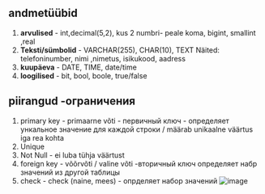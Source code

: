 ## andmetüübid
1. **arvulised** - int,decimal(5,2), kus 2 numbri- peale koma, bigint, smallint ,real
2. **Teksti/sümbolid** - VARCHAR(255), CHAR(10), TEXT
Näited: telefoninumber, nimi ,nimetus, isikukood, aadress
3. **kuupäeva** - DATE, TIME, date/time
4. **loogilised** - bit, bool, boole, true/false


## piirangud -ограничения
1. primary key - primaarne võti - первичный ключ - 
определяет ункальное значение для каждой строки / määrab unikaalne väärtus iga rea kohta
2.  Unique
3.  Not Null - ei luba tühja väärtust
4.  foreign key - võõrvõti / valine võti -вторичный ключ
определяет набр значений из другой таблицы
5.   check - check (naine, mees) - опрделяет набор значений 
![image](https://github.com/user-attachments/assets/59b09f0f-e42e-4ca6-aee6-3b881c0b2d82)
